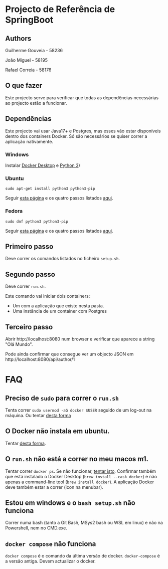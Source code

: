 # Projecto de Referência de SpringBoot

## Authors
Guilherme Gouveia   - 58236

João Miguel         - 58195

Rafael Correia      - 58176

## O que fazer

Este projecto serve para verificar que todas as dependências necessárias ao projecto estão a funcionar.

## Dependências

Este projecto vai usar Java17+ e Postgres, mas esses vão estar disponíveis dentro dos containers Docker. Só são necessários se quiser correr a aplicação nativamente.

### Windows

Instalar [Docker Desktop](https://docs.docker.com/desktop/install/windows-install/) e [Python 3](https://www.python.org/ftp/python/3.11.2/python-3.11.2-amd64.exe))

### Ubuntu

```
sudo apt-get install python3 python3-pip
```

Seguir [esta página](https://docs.docker.com/engine/install/ubuntu/) e os quatro passos listados [aqui](https://docs.docker.com/engine/install/linux-postinstall/#manage-docker-as-a-non-root-user).

### Fedora

```
sudo dnf python3 python3-pip
```

Seguir [esta página](https://docs.docker.com/engine/install/fedora/) e os quatro passos listados [aqui](https://docs.docker.com/engine/install/linux-postinstall/#manage-docker-as-a-non-root-user).


## Primeiro passo

Deve correr os comandos listados no ficheiro `setup.sh`.

## Segundo passo

Deve correr `run.sh`.

Este comando vai iniciar dois containers:

* Um com a aplicação que existe nesta pasta.
* Uma instância de um container com Postgres

## Terceiro passo

Abrir http://localhost:8080 num browser e verificar que aparece a string "Olá Mundo".

Pode ainda confirmar que consegue ver um objecto JSON em http://localhost:8080/api/author/1


# FAQ

## Preciso de `sudo` para correr o `run.sh`
Tenta correr `sudo usermod -aG docker $USER` seguido de um log-out na máquina.
Ou tentar [desta forma](https://www.digitalocean.com/community/questions/how-to-fix-docker-got-permission-denied-while-trying-to-connect-to-the-docker-daemon-socket)

## O Docker não instala em ubuntu.

Tentar [desta forma](https://askubuntu.com/a/1411717).

## O `run.sh` não está a correr no meu macos m1.

Tentar correr `docker ps`. Se não funcionar, [tentar isto](https://stackoverflow.com/a/68202428/28516).
Confirmar também que está instalado o Docker Desktop (`brew install --cask docker`) e não apenas a command-line tool (`brew install docker`). A aplicação Docker deve também estar a correr (icon na menubar).


## Estou em windows e o `bash setup.sh` não funciona

Correr numa bash (tanto a Git Bash, MSys2 bash ou WSL em linux) e não na Powershell, nem no CMD.exe.

## `docker compose` não funciona

`docker compose` é o comando da última versão de docker. `docker-compose` é a versão antiga. Devem actualizar o docker.
